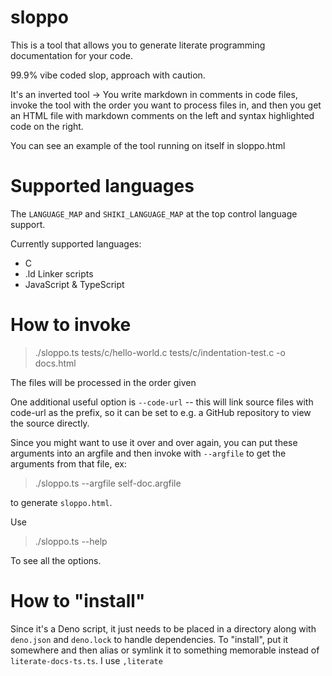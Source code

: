 # sloppo

This is a tool that allows you to generate literate programming documentation for your code.

99.9% vibe coded slop, approach with caution.

It's an inverted tool -> You write markdown in comments in code files, invoke the tool with the
order you want to process files in, and then you get an HTML file with markdown comments on the left
and syntax highlighted code on the right. 

You can see an example of the tool running on itself in sloppo.html

# Supported languages

The `LANGUAGE_MAP` and `SHIKI_LANGUAGE_MAP` at the top control language support.

Currently supported languages:
- C 
- .ld Linker scripts
- JavaScript & TypeScript

# How to invoke

> ./sloppo.ts tests/c/hello-world.c tests/c/indentation-test.c -o docs.html

The files will be processed in the order given

One additional useful option is `--code-url` -- this will link source files with code-url as the
prefix, so it can be set to e.g. a GitHub repository to view the source directly.

Since you might want to use it over and over again, you can put these arguments into an argfile and
then invoke with `--argfile` to get the arguments from that file, ex:

> ./sloppo.ts --argfile self-doc.argfile 

to generate `sloppo.html`.

Use

> ./sloppo.ts --help

To see all the options.

# How to "install"

Since it's a Deno script, it just needs to be placed in a directory along with `deno.json` and
`deno.lock` to handle dependencies. To "install", put it somewhere and then alias or symlink it to
something memorable instead of `literate-docs-ts.ts`. I use `,literate`

[^1]: Assuming the author becomes clever, so don't hold your breath.
